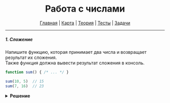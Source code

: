 <div align="center">

# Работа с числами

[Главная](https://github.com/dollaween/junior-roadmap/)
|
[Карта](/roadmap/README.md)
|
[Теория](/theory/README.md)
|
[Тесты](/tests/README.md)
|
[Задачи](/tasks/README.md)

</div>

---

##### 1. Сложение
Напишите функцию, которая принимает два числа и возвращает результат их сложения.  
Также функция должна вывести результат сложения в консоль.

```js
function sum() { /* ... */ }

sum(10, 5)  // 15
sum(7, 16)  // 23
```

<details><summary><b>Решение</b></summary>
<p>

```js
function sum(a, b) {
  const result = a + b
  console.log(result)
  return result
}
```

</p>
</details>

